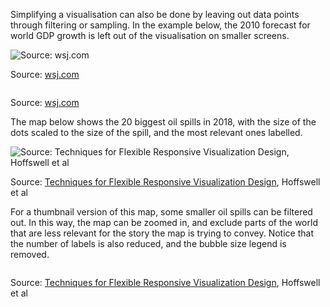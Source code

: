 Simplifying a visualisation can also be done by leaving out data points through filtering or sampling. In the example below, the 2010 forecast for world GDP growth is left out of the visualisation on smaller screens.

![Source: [wsj.com](https://www.wsj.com/graphics/how-bond-yields-got-this-low/)](Responsiveness%20and%20data%20visualisation%20for%20small%20sc%20bfcc7f2b3f63483d9213104e4137aec4/wsj-bonds-desktop.png)

Source: [wsj.com](https://www.wsj.com/graphics/how-bond-yields-got-this-low/)

<p class='center'>
<img src='Responsiveness%20and%20data%20visualisation%20for%20small%20sc%20bfcc7f2b3f63483d9213104e4137aec4/wsj-bonds-mobile.png' alt='' class='max-400' />
</p>

Source: [wsj.com](https://www.wsj.com/graphics/how-bond-yields-got-this-low/)

The map below shows the 20 biggest oil spills in 2018, with the size of the dots scaled to the size of the spill, and the most relevant ones labelled.

![Source: [Techniques for Flexible Responsive Visualization Design](https://dl.acm.org/doi/abs/10.1145/3313831.3376777), Hoffswell et al](Responsiveness%20and%20data%20visualisation%20for%20small%20sc%20bfcc7f2b3f63483d9213104e4137aec4/oil-spills-full.png)

Source: [Techniques for Flexible Responsive Visualization Design](https://dl.acm.org/doi/abs/10.1145/3313831.3376777), Hoffswell et al

For a thumbnail version of this map, some smaller oil spills can be filtered out. In this way, the map can be zoomed in, and exclude parts of the world that are less relevant for the story the map is trying to convey. Notice that the number of labels is also reduced, and the bubble size legend is removed.

<p class='center'>
<img src='Responsiveness%20and%20data%20visualisation%20for%20small%20sc%20bfcc7f2b3f63483d9213104e4137aec4/oil-spills-thumbnail.png' alt='' class='max-400' />
</p>

Source: [Techniques for Flexible Responsive Visualization Design](https://dl.acm.org/doi/abs/10.1145/3313831.3376777), Hoffswell et al